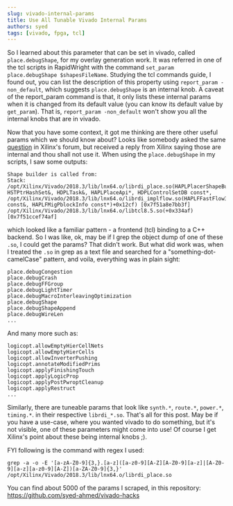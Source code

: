 ```yaml
---
slug: vivado-internal-params
title: Use All Tunable Vivado Internal Params
authors: syed
tags: [vivado, fpga, tcl]
---
```


So I learned about this parameter that can be set in vivado, called `place.debugShape`, for my overlay generation work. It was referred in one of the tcl scripts in RapidWright with the command `set_param place.debugShape $shapesFileName`. Studying the tcl commands guide, I found out, you can list the description of this property using `report_param -non_default`, which suggests `place.debugShape` is an internal knob. A caveat of the report_param command is that, it only lists these internal params when it is changed from its default value (you can know its default value by `get_param`). That is, `report_param -non_default` won't show you all the internal knobs that are in vivado.

Now that you have some context, it got me thinking are there other useful params which we should know about? Looks like somebody asked the same [question](https://forums.xilinx.com/t5/Vivado-TCL-Community/lt-list-param-gt-not-listing-a-lot/td-p/998194) in Xilinx's forum, but received a reply from Xilinx saying those are internal and thou shall not use it.
When using the `place.debugShape` in my scripts, I saw some outputs:

```
Shape builder is called from:
Stack:
/opt/Xilinx/Vivado/2018.3/lib/lnx64.o/librdi_place.so(HAPLPlacerShapeBuilder::buildShapes(HDPLNewShapeDB&, HSTPtrHashSet&, HDPLTask&, HAPLPlaceApi*, HDPLControlSetDB const*,
/opt/Xilinx/Vivado/2018.3/lib/lnx64.o/librdi_implflow.so(HAPLFFastFlow3::place(HAPLFFastFlowParam const&, HAPLFMigPblockInfo const*)+0x12cf) [0x7f51a8e7bb3f]
/opt/Xilinx/Vivado/2018.3/lib/lnx64.o/libtcl8.5.so(+0x334af) [0x7f51ccef74af]
```
which looked like a familiar pattern - a frontend (tcl) binding to a C++ backend. So I was like, ok, may be if I grep the object dump of one of these `.so`, I could get the params? That didn't work. But what did work was, when I treated the `.so` in grep as a text file and searched for a "something-dot-camelCase" pattern, and voila, everything was in plain sight:
```
place.debugCongestion
place.debugCrash
place.debugFFGroup
place.debugLightTimer
place.debugMacroInterleavingOptimization
place.debugShape
place.debugShapeAppend
place.debugWireLen
...
```
And many more such as:
```
logicopt.allowEmptyHierCellNets
logicopt.allowEmptyHierCells
logicopt.allowInverterPushing
logicopt.annotateModifiedPrims
logicopt.applyFinishingTouch
logicopt.applyLogicProp
logicopt.applyPostPwroptCleanup
logicopt.applyRestruct
...
```

Similarly, there are tuneable params that look like `synth.*`, `route.*`, `power.*`, `timing.*`. in their respective `librdi_*.so`. That's all for this post. May be if you have a use-case, where you wanted vivado to do something, but it's not visible, one of these parameters might come into use! Of course I get Xilinx's point about these being internal knobs ;).

FYI following is the command with regex I used:
```
grep -a -o -E '[a-zA-Z0-9]{3,}.[a-z]([a-z0-9][A-Z][A-Z0-9][a-z]|[A-Z0-9][a-z][a-z0-9][A-Z])[a-ZA-Z0-9]{3,}' /opt/Xilinx/Vivado/2018.3/lib/lnx64.o/librdi_place.so
```

You can find about 5000 of the params I scraped, in this repository: https://github.com/syed-ahmed/vivado-hacks 